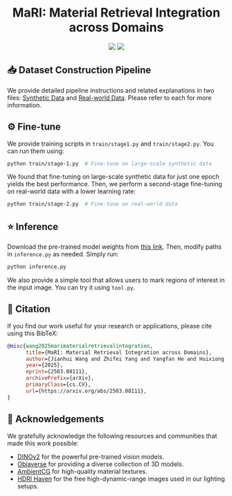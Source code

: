 <div align="center">
  
# MaRI: Material Retrieval Integration across Domains

<a href="https://jianhuiwemi.github.io/MaRI"><img src="https://img.shields.io/badge/Project_Page-Online-EA3A97"></a>
<a href="https://arxiv.org/abs/2503.08111"><img src="https://img.shields.io/badge/ArXiv-2503.01370-brightgreen"></a> 

</div>

## 📥 Dataset Construction Pipeline
We provide detailed pipeline instructions and related explanations in two files: [Synthetic Data](./dataset/synthetic/readme.md) and [Real-world Data](./dataset/real/readme.md). Please refer to each for more information.

## ⚙ Fine-tune
We provide training scripts in `train/stage1.py` and `train/stage2.py`. You can run them using:

```bash
python train/stage-1.py  # Fine-tune on large-scale synthetic data
```
We found that fine-tuning on large-scale synthetic data for just one epoch yields the best performance. Then, we perform a second-stage fine-tuning on real-world data with a lower learning rate:
```bash
python train/stage-2.py  # Fine-tune on real-world data
```

## ⭐ Inference

Download the pre-trained model weights from [this link]([https://example.com/path/to/weights.pth](https://drive.google.com/file/d/1rlHUrPDShA_w1OmJF8Eeo-SMX_-CJaGD/view?usp=drive_link)). Then, modify paths in `inference.py` as needed. Simply run:
```bash
python inference.py
```
We also provide a simple tool that allows users to mark regions of interest in the input image. You can try it using `tool.py`.

## 📝 Citation
If you find our work useful for your research or applications, please cite using this BibTeX:
```bibtex
@misc{wang2025marimaterialretrievalintegration,
      title={MaRI: Material Retrieval Integration across Domains}, 
      author={Jianhui Wang and Zhifei Yang and Yangfan He and Huixiong Zhang and Yuxuan Chen and Jingwei Huang},
      year={2025},
      eprint={2503.08111},
      archivePrefix={arXiv},
      primaryClass={cs.CV},
      url={https://arxiv.org/abs/2503.08111}, 
}
```

## 💐 Acknowledgements
We gratefully acknowledge the following resources and communities that made this work possible:
- [DINOv2](https://github.com/facebookresearch/dinov2) for the powerful pre-trained vision models.
- [Objaverse](https://objaverse.allenai.org) for providing a diverse collection of 3D models.
- [AmbientCG](https://ambientcg.com) for high-quality material textures.
- [HDRI Haven](https://polyhaven.com/hdris) for the free high-dynamic-range images used in our lighting setups.

